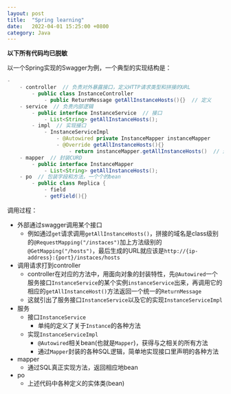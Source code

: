 ```yaml
---
layout: post
title:  "Spring learning"
date:   2022-04-01 15:25:00 +0800
category: Java
---
```


**以下所有代码均已脱敏**

以一个Spring实现的Swagger为例，一个典型的实现结构是：

```java
-
    - controller  // 负责对外暴露接口，定义HTTP请求类型和拼接的URL
        - public class InstanceController
            - public ReturnMessage getAllInstanceHosts(){}  // 定义
    - service  // 负责内部逻辑
        - public interface InstanceService  // 接口
            - List<String> getAllInstanceHosts();
        - impl  // 实现接口
            - InstanceServiceImpl
                - @Autowired private InstanceMapper instanceMapper
                - @Override getAllInstanceHosts(){}
                    - return instanceMapper.getAllInstanceHosts()  // 这里的实例是从mapper的interface里Autowired
    - mapper  // 封装CURD
        - public interface InstanceMapper
            - List<String> getAllInstanceHosts();
    - po  // 包装字段和方法，一个个的bean
        - public class Replica {
            - field
            - getField(){}
```

调用过程：
- 外部通过swagger调用某个接口
    - 例如通过`get`请求调用`getAllInstanceHosts()`，拼接的域名是class级别的`@RequestMapping("/instaces")`加上方法级别的`@GetMapping("/hosts")`，最后生成的URL就应该是`http://{ip-address}:{port}/instaces/hosts`
- 调用请求打到controller
    - controller在对应的方法中，用面向对象的封装特性，先`@Autowired`一个服务接口`InstanceService`的某个实例`instanceService`出来，再调用它的相应的`getAllInstanceHost()`方法返回一个统一的`ReturnMessage`
    - 这就引出了服务接口`InstanceService`以及它的实现`InstanceServiceImpl`
- 服务
    - 接口`InstanceService`
        - 单纯的定义了关于`Instance`的各种方法
    - 实现`InstanceServiceImpl`
        - `@Autowired`相关bean(也就是`Mapper`)，获得与之相关的所有方法
        - 通过`Mapper`封装的各种SQL逻辑，简单地实现接口里声明的各种方法
- mapper
    - 通过SQL真正实现方法，返回相应地bean
- po
    - 上述代码中各种定义的实体类(bean)
